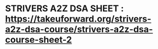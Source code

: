 # STRIVERS A2Z DSA SHEET : https://takeuforward.org/strivers-a2z-dsa-course/strivers-a2z-dsa-course-sheet-2
